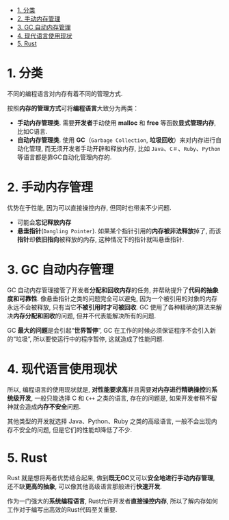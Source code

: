 
<!-- @import "[TOC]" {cmd="toc" depthFrom=1 depthTo=6 orderedList=false} -->

<!-- code_chunk_output -->

- [1. 分类](#1-分类)
- [2. 手动内存管理](#2-手动内存管理)
- [3. GC 自动内存管理](#3-gc-自动内存管理)
- [4. 现代语言使用现状](#4-现代语言使用现状)
- [5. Rust](#5-rust)

<!-- /code_chunk_output -->

# 1. 分类

不同的编程语言对内存有着不同的管理方式.

按照**内存的管理方式**可将**编程语言**大致分为两类：

* **手动内存管理类**. 需要**开发者**手动使用 **malloc** 和 **free** 等函数**显式管理内存**, 比如C语言.
* **自动内存管理类**. 使用 **GC**（`Garbage Collection`, **垃圾回收**）来对内存进行自动化管理, 而无须开发者手动开辟和释放内存, 比如 `Java`、`C＃`、`Ruby`、`Python` 等语言都是靠GC自动化管理内存的.

# 2. 手动内存管理

优势在于性能, 因为可以直接操控内存, 但同时也带来不少问题.

* 可能会**忘记释放内存**
* **悬垂指针**(`Dangling Pointer`). 如果某个指针引用的**内存被非法释放**掉了, 而该**指针**却**依旧指向**被释放的内存, 这种情况下的指针就叫悬垂指针.

# 3. GC 自动内存管理

GC 自动内存管理接管了开发者**分配和回收内存**的任务, 并帮助提升了**代码的抽象度和可靠性**. 像悬垂指针之类的问题完全可以避免, 因为一个被引用的对象的内存永远不会被释放, 只有当它**不被引用时才可被回收**. GC 使用了各种精确的算法来解决**内存分配和回收**的问题, 但并不代表能解决所有的问题.

GC **最大的问题**是会引起“**世界暂停**”, GC 在工作的时候必须保证程序不会引入新的“垃圾”, 所以要使运行中的程序暂停, 这就造成了性能问题.

# 4. 现代语言使用现状

所以, 编程语言的使用现状就是, **对性能要求高**并且需要**对内存进行精确操控**的**系统级开发**, 一般只能选择 C 和 `C++` 之类的语言, 存在的问题是, 如果开发者稍不留神就会造成**内存不安全**问题.

其他类型的开发就选择 Java、Python、Ruby 之类的高级语言, 一般不会出现内存不安全的问题, 但是它们的性能却降低了不少.

# 5. Rust

Rust 就是想将两者优势结合起来, 做到**既无GC**又可以**安全地进行手动内存管理**, 还不缺**更高的抽象**, 可以像其他高级语言那般进行**快速开发**.

作为一门强大的**系统编程语言**, Rust允许开发者**直接操控内存**, 所以了解内存如何工作对于编写出高效的Rust代码至关重要.